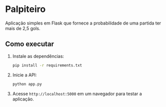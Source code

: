 # Palpiteiro

Aplicação simples em Flask que fornece a probabilidade de uma partida ter mais de 2,5 gols.

## Como executar

1. Instale as dependências:
   ```bash
   pip install -r requirements.txt
   ```
2. Inicie a API:
   ```bash
   python app.py
   ```
3. Acesse `http://localhost:5000` em um navegador para testar a aplicação.

